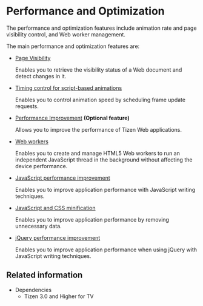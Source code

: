 # Performance and Optimization

The performance and optimization features include animation rate and page visibility control, and Web worker management.

The main performance and optimization features are:

- [Page Visibility](./page.md)

  Enables you to retrieve the visibility status of a Web document and detect changes in it.

- [Timing control for script-based animations](./timing-control.md)

  Enables you to control animation speed by scheduling frame update requests.

- [Performance Improvement](./performance-improvement.md) **(Optional feature)**

  Allows you to improve the performance of Tizen Web applications.

- [Web workers](./web-workers.md)

  Enables you to create and manage HTML5 Web workers to run an independent JavaScript thread in the background without affecting the device performance.

- [JavaScript performance improvement](./js-performance-improvement.md)

  Enables you to improve application performance with JavaScript writing techniques.

- [JavaScript and CSS minification](./minify-js-css.md)

  Enables you to improve application performance by removing unnecessary data.

- [jQuery performance improvement](./jquery-performance-improvement.md)

  Enables you to improve application performance when using jQuery with JavaScript writing techniques.


## Related information
* Dependencies  
  - Tizen 3.0 and Higher for TV
